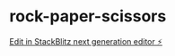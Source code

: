 # rock-paper-scissors

[Edit in StackBlitz next generation editor ⚡️](https://stackblitz.com/~/github.com/rykea2/rock-paper-scissors)